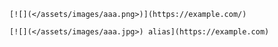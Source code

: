 `[![](</assets/images/aaa.png>)](https://example.com/)`

`[![](</assets/images/aaa.jpg>)
alias](https://example.com)`

